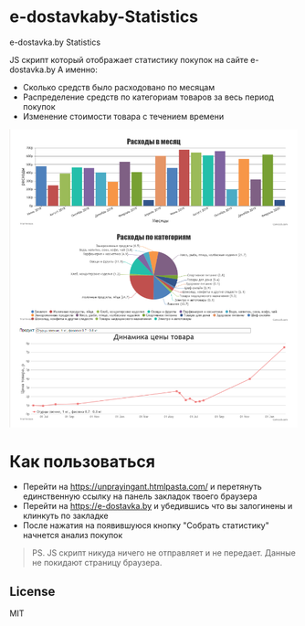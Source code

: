 # e-dostavkaby-Statistics
e-dostavka.by Statistics

JS скрипт который отображает статистику покупок на сайте e-dostavka.by
А именно:
  - Сколько средств было расходовано по месяцам
  - Распределение средств по категориам товаров за весь период покупок
  - Изменение стоимости товара с течением времени

![Статистика](https://github.com/supertoha/e-dostavkaby-Statistics/blob/master/e_dostavka.png?raw=true)

# Как пользоваться
  - Перейти на https://unprayingant.htmlpasta.com/ и перетянуть единственную ссылку на панель закладок твоего браузера
  - Перейти на https://e-dostavka.by и убедившись что вы залогинены и клинкуть по закладке
  - После нажатия на появившуюся кнопку "Собрать статистику" начнется анализ покупок
 
> PS. JS скрипт никуда ничего не отправляет и не передает. Данные не покидают страницу браузера.
 

License
----

MIT
